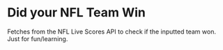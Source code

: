 # Did your NFL Team Win

Fetches from the NFL Live Scores API to check if the inputted team won. Just for fun/learning.